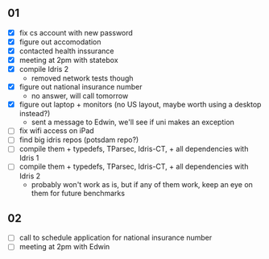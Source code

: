 ## 01


- [x] fix cs account with new password
- [x] figure out accomodation
- [x] contacted health inssurance
- [x] meeting at 2pm with statebox
- [x] compile Idris 2
  - removed network tests though
- [x] figure out national insurance number
  - no answer, will call tomorrow
- [x] figure out laptop + monitors (no US layout, maybe worth using a desktop instead?)
  - sent a message to Edwin, we'll see if uni makes an exception
- [ ] fix wifi access on iPad
- [ ] find big idris repos (potsdam repo?)
- [ ] compile them + typedefs, TParsec, Idris-CT, + all dependencies with Idris 1
- [ ] compile them + typedefs, TParsec, Idris-CT, + all dependencies with Idris 2
  - probably won't work as is, but if any of them work, keep an eye on them for future benchmarks
 
## 02

- [ ] call to schedule application for national insurance number
- [ ] meeting at 2pm with Edwin
